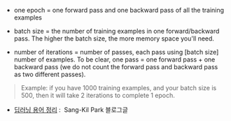 - one epoch = one forward pass and one backward pass of all the training examples

- batch size = the number of training examples in one forward/backward pass. The higher the batch size, the more memory space you'll need.

- number of iterations = number of passes, each pass using [batch size] number of examples. To be clear, one pass = one forward pass + one backward pass (we do not count the forward pass and backward pass as two different passes).

> Example: if you have 1000 training examples, and your batch size is 500, then it will take 2 iterations to complete 1 epoch.


* [딥러닝 용어 정리](http://docs.likejazz.com/deep-learning-glossary/) :  Sang-Kil Park 블로그글
